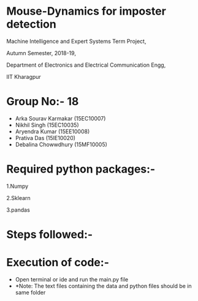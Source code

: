 # Mouse-Dynamics for imposter detection
 
  Machine Intelligence and Expert Systems Term Project,

  Autumn Semester, 2018-19,

  Department of Electronics and Electrical Communication Engg,

  IIT Kharagpur


# Group No:- 18
- Arka Sourav Karmakar         (15EC10007)
- Nikhil Singh                 (15EC10035)
- Aryendra Kumar               (15EE10008)
- Prativa Das                  (15IE10020)
- Debalina Chowwdhury          (15MF10005)

# Required python packages:-
  1.Numpy 

  2.Sklearn 

  3.pandas

# Steps followed:-

# Execution of code:-
- Open terminal or ide and run the main.py file
- *Note: The text files containing the data and python files should be in same folder
